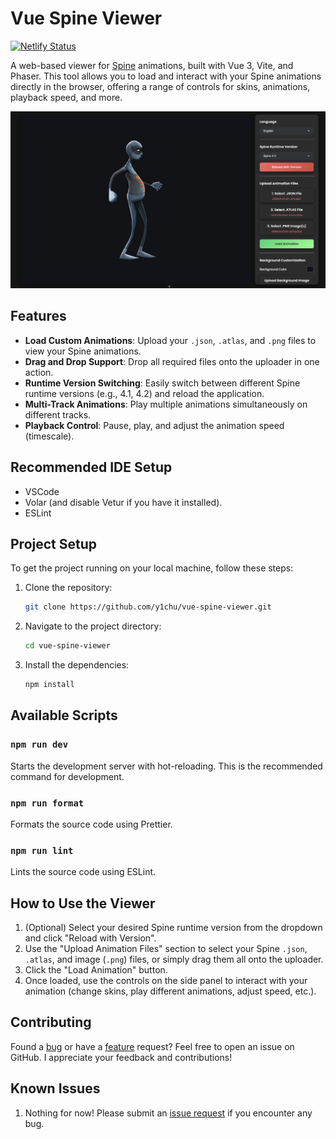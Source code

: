 # Vue Spine Viewer
[![Netlify Status](https://api.netlify.com/api/v1/badges/25cb0fdd-3969-4bd6-84d5-1e46c78e2e7d/deploy-status)](https://app.netlify.com/projects/spine-viewer-vue/deploys)

A web-based viewer for [Spine](http://esotericsoftware.com/) animations, built with Vue 3, Vite, and Phaser. This tool allows you to load and interact with your Spine animations directly in the browser, offering a range of controls for skins, animations, playback speed, and more.

![Vue Spine Viewer](src/assets/img/preview.png)

## Features
-   **Load Custom Animations**: Upload your `.json`, `.atlas`, and `.png` files to view your Spine animations.
-   **Drag and Drop Support**: Drop all required files onto the uploader in one action.
-   **Runtime Version Switching**: Easily switch between different Spine runtime versions (e.g., 4.1, 4.2) and reload the application.
-   **Multi-Track Animations**: Play multiple animations simultaneously on different tracks.
-   **Playback Control**: Pause, play, and adjust the animation speed (timescale).

## Recommended IDE Setup
-   VSCode
-   Volar (and disable Vetur if you have it installed).
-   ESLint

## Project Setup
To get the project running on your local machine, follow these steps:

1.  Clone the repository:
    ```sh
    git clone https://github.com/y1chu/vue-spine-viewer.git
    ```
2.  Navigate to the project directory:
    ```sh
    cd vue-spine-viewer
    ```
3.  Install the dependencies:
    ```sh
    npm install
    ```

## Available Scripts

### `npm run dev`

Starts the development server with hot-reloading. This is the recommended command for development.

### `npm run format`

Formats the source code using Prettier.

### `npm run lint`

Lints the source code using ESLint.
                                                                                    
## How to Use the Viewer
1.  (Optional) Select your desired Spine runtime version from the dropdown and click "Reload with Version".
2.  Use the "Upload Animation Files" section to select your Spine `.json`, `.atlas`, and image (`.png`) files, or simply drag them all onto the uploader.
3.  Click the "Load Animation" button.
4.  Once loaded, use the controls on the side panel to interact with your animation (change skins, play different animations, adjust speed, etc.).

## Contributing

Found a [bug](.github/ISSUE_TEMPLATE/bug_report.md) or have a [feature](.github/ISSUE_TEMPLATE/feature_request.md) request? Feel free to open an issue on GitHub. I appreciate your feedback and contributions!

## Known Issues

1. Nothing for now! Please submit an [issue request](.github/ISSUE_TEMPLATE/bug_report.md) if you encounter any bug.
